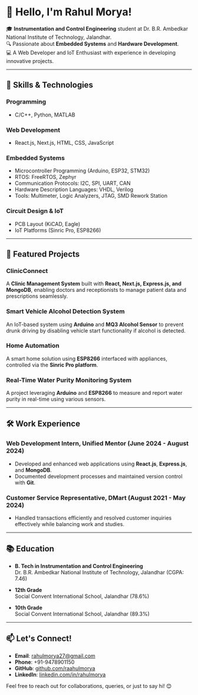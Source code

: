 
# 👋 Hello, I'm Rahul Morya!  

🎓 **Instrumentation and Control Engineering** student at Dr. B.R. Ambedkar National Institute of Technology, Jalandhar.  
🔍 Passionate about **Embedded Systems** and **Hardware Development**.  
💻 A Web Developer and IoT Enthusiast with experience in developing innovative projects.  

---

## 🚀 Skills & Technologies  

### Programming  
- C/C++, Python, MATLAB  

### Web Development  
- React.js, Next.js, HTML, CSS, JavaScript  

### Embedded Systems  
- Microcontroller Programming (Arduino, ESP32, STM32)  
- RTOS: FreeRTOS, Zephyr  
- Communication Protocols: I2C, SPI, UART, CAN  
- Hardware Description Languages: VHDL, Verilog  
- Tools: Multimeter, Logic Analyzers, JTAG, SMD Rework Station  

### Circuit Design & IoT  
- PCB Layout (KiCAD, Eagle)  
- IoT Platforms (Sinric Pro, ESP8266)

---

## 🌟 Featured Projects  

### ClinicConnect  
A **Clinic Management System** built with **React, Next.js, Express.js, and MongoDB**, enabling doctors and receptionists to manage patient data and prescriptions seamlessly.  

### Smart Vehicle Alcohol Detection System  
An IoT-based system using **Arduino** and **MQ3 Alcohol Sensor** to prevent drunk driving by disabling vehicle start functionality if alcohol is detected.  

### Home Automation  
A smart home solution using **ESP8266** interfaced with appliances, controlled via the **Sinric Pro platform**.  

### Real-Time Water Purity Monitoring System  
A project leveraging **Arduino** and **ESP8266** to measure and report water purity in real-time using various sensors.  

---

## 🛠️ Work Experience  

### Web Development Intern, Unified Mentor (June 2024 - August 2024)  
- Developed and enhanced web applications using **React.js**, **Express.js**, and **MongoDB**.  
- Documented development processes and maintained version control with **Git**.  

### Customer Service Representative, DMart (August 2021 - May 2024)  
- Handled transactions efficiently and resolved customer inquiries effectively while balancing work and studies.  

---

## 📚 Education  

- **B. Tech in Instrumentation and Control Engineering**  
  Dr. B.R. Ambedkar National Institute of Technology, Jalandhar (CGPA: 7.46)  

- **12th Grade**  
  Social Convent International School, Jalandhar (78.6%)  

- **10th Grade**  
  Social Convent International School, Jalandhar (89.3%)  

---

## 📫 Let's Connect!  

- **Email**: rahulmorya27@gmail.com  
- **Phone**: +91-9478901150  
- **GitHub**: [github.com/raahulmorya](https://github.com/raahulmorya)  
- **LinkedIn**: [linkedin.com/in/rahulmorya](https://www.linkedin.com/in/rahulmorya)  

Feel free to reach out for collaborations, queries, or just to say hi! 😊  
